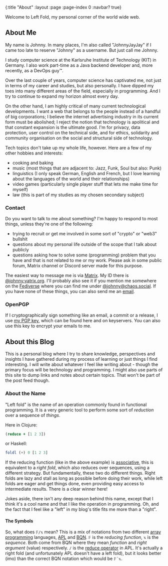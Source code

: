 {:title "About"
 :layout :page
 :page-index 0
 :navbar? true}

Welcome to Left Fold, my personal corner of the world wide web.

## About Me

My name is Johnny. In many places, I'm also called "JohnnyJayJay" if I came too late to reserve "Johnny" as a username. But just call me Johnny.

I study computer science at the Karlsruhe Institute of Technology (KIT) in Germany. I also work part-time as a Java backend developer and, more recently, as a DevOps guy™.

Over the last couple of years, computer science has captivated me, not just in terms of my career and studies, but also personally. I have dipped my toes into many different areas of the field, especially in programming. And I try to continue to expand my horizon almost every day.

On the other hand, I am highly critical of many current technological developments. I want a web that belongs to the people instead of a handful of big corporations; I believe the internet advertising industry in its current form must be abolished; I reject the notion that technology is apolitical and that constant expansion is the ultimate good. I'm for privacy, data protection, user control on the technical side, and for ethics, solidarity and community organisation on the social and structural side of technology.

Tech topics don't take up my whole life, however. Here are a few of my other hobbies and interests:

- cooking and baking
- music (most things that are adjacent to: Jazz, Funk, Soul but also: Punk)
- linguistics (I only speak German, English and French, but I love learning about the languages of the world and their relationships)
- video games (particularly single player stuff that lets me make time for myself)
- law (this is part of my studies as my chosen secondary subject)

### Contact

Do you want to talk to me about something? I'm happy to respond to most things, unless they're one of the following:

- trying to recruit or get me involved in some sort of "crypto" or "web3" bullshit
- questions about my personal life outside of the scope that I talk about publicly
- questions asking how to solve some (programming) problem that you have and that is not related to me or my work. Please ask in some public forum, Matrix channel or Discord server made for this purpose. 

The easiest way to message me is via [Matrix](https://matrix.org). My ID there is [@johnny:yatrix.org](https://matrix.to/#/@johnny:yatrix.org). I'll probably also see it if you mention me somewhere on the [Fediverse](https://fediverse.info/) where you can find me under [@johnny@chaos.social](https://chaos.social/@johnny). If you have none of these things, you can also send me an [email](mailto:johnnyjayjay02@gmail.com). 

### OpenPGP

If I cryptographically sign something like an email, a commit or a release, I use [my PGP key](/key.asc), which can be found here and on keyservers. You can also use this key to encrypt your emails to me.

## About this Blog


This is a personal blog where I try to share knowledge, perspectives and insights I have gathered during my process of learning or just things I find interesting. I will write about whatever I feel like writing about - though the primary focus will be technology and programming. I might also use parts of this site to dump links and notes about certain topics. That won't be part of the post feed though.

### About the Name

"Left fold" is the name of an operation commonly found in functional programming. It is a very generic tool to perform some sort of *reduction* over a sequence of *things*.

Here in Clojure:

```clojure
(reduce + [1 2 3])
```

or Haskell:

```haskell
foldl (+) 0 [1 2 3]
```

If the reducing function (like in the above example) is [associative](https://en.wikipedia.org/wiki/Associative_property), this is equivalent to a *right fold*, which also reduces over sequences, using a different strategy. But fundamentally, these two do different things. Right folds are lazy and stall as long as possible before doing their work, while left folds are eager and get things done, even providing easy access to intermediate results. There is a clear winner here!

Jokes aside, there isn't any deep reason behind this name, except that I think it's a cool name and that I like the operation in programming. Oh, and the fact that I feel like a "left" in my blog's title fits me more than a "right".

#### The Symbols

So, what does `𝔽/𝕩` mean? This is a mix of notations from two different [array programming](https://en.wikipedia.org/wiki/Array_programming) languages, [APL](https://en.wikipedia.org/wiki/APL_(programming_language)) and [BQN](https://mlochbaum.github.io/BQN/). `𝔽` is the *reducing function*, `𝕩` is the *sequence*. Both come from BQN where they mean *function* and *right argument* (value) respectively. `/` is the [reduce operator](https://aplwiki.com/wiki/Reduce) in APL. It's actually a right fold (and unfortunately APL doesn't have a left fold), but it looks better (imo) than the correct BQN notation which would be `𝔽´𝕩`.
